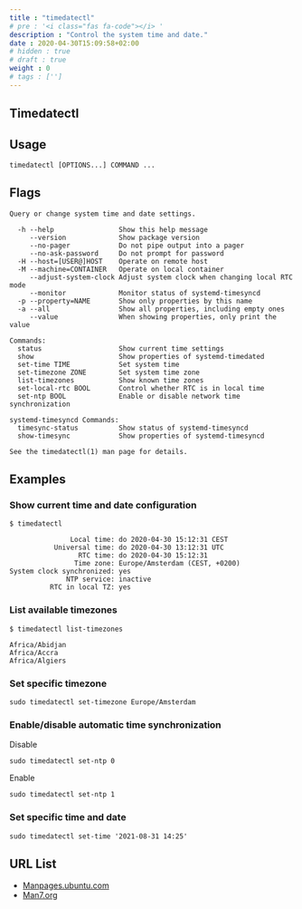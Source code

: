 ```yaml
---
title : "timedatectl"
# pre : '<i class="fas fa-code"></i> '
description : "Control the system time and date."
date : 2020-04-30T15:09:58+02:00
# hidden : true
# draft : true
weight : 0
# tags : ['']
---
```


## Timedatectl

## Usage

```plain
timedatectl [OPTIONS...] COMMAND ...
```

## Flags

```plain
Query or change system time and date settings.

  -h --help                Show this help message
     --version             Show package version
     --no-pager            Do not pipe output into a pager
     --no-ask-password     Do not prompt for password
  -H --host=[USER@]HOST    Operate on remote host
  -M --machine=CONTAINER   Operate on local container
     --adjust-system-clock Adjust system clock when changing local RTC mode
     --monitor             Monitor status of systemd-timesyncd
  -p --property=NAME       Show only properties by this name
  -a --all                 Show all properties, including empty ones
     --value               When showing properties, only print the value

Commands:
  status                   Show current time settings
  show                     Show properties of systemd-timedated
  set-time TIME            Set system time
  set-timezone ZONE        Set system time zone
  list-timezones           Show known time zones
  set-local-rtc BOOL       Control whether RTC is in local time
  set-ntp BOOL             Enable or disable network time synchronization

systemd-timesyncd Commands:
  timesync-status          Show status of systemd-timesyncd
  show-timesync            Show properties of systemd-timesyncd

See the timedatectl(1) man page for details.
```

## Examples

### Show current time and date configuration

```plain
$ timedatectl

               Local time: do 2020-04-30 15:12:31 CEST
           Universal time: do 2020-04-30 13:12:31 UTC
                 RTC time: do 2020-04-30 15:12:31
                Time zone: Europe/Amsterdam (CEST, +0200)
System clock synchronized: yes
              NTP service: inactive
          RTC in local TZ: yes
```

### List available timezones

```plain
$ timedatectl list-timezones

Africa/Abidjan
Africa/Accra
Africa/Algiers
```

### Set specific timezone

```plain
sudo timedatectl set-timezone Europe/Amsterdam
```

### Enable/disable automatic time synchronization

Disable

```plain
sudo timedatectl set-ntp 0
```

Enable

```plain
sudo timedatectl set-ntp 1
```

### Set specific time and date

```plain
sudo timedatectl set-time '2021-08-31 14:25'
```

## URL List

* [Manpages.ubuntu.com](https://manpages.ubuntu.com/manpages/xenial/man1/timedatectl.1.html)
* [Man7.org](http://man7.org/linux/man-pages/man1/timedatectl.1.html)
